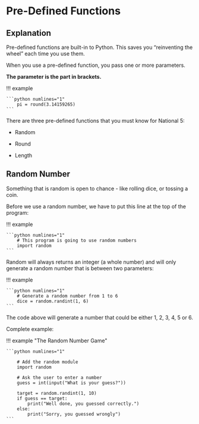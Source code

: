 # Pre-Defined Functions

## Explanation

Pre-defined functions are built-in to Python. This saves you “reinventing the wheel” each time you use them.

When you use a pre-defined function, you pass one or more parameters. 

__The parameter is the part in brackets.__

!!! example

	```python numlines="1"
		pi = round(3.14159265)
	```
There are three pre-defined functions that you must know for National 5: 

* Random
  
* Round

* Length

## Random Number

Something that is random is open to chance - like rolling dice, or tossing a coin.

Before we use a random number, we have to put this line at the top of the program:

!!! example

	```python numlines="1"
		# This program is going to use random numbers
		import random
	```

Random will always returns an integer (a whole number) and will only generate a random number that is between two parameters:

!!! example

	```python numlines="1"
		# Generate a random number from 1 to 6
		dice = random.randint(1, 6)
	```

The code above will generate a number that could be either 1, 2, 3, 4, 5 or 6.

Complete example:

!!! example "The Random Number Game"

	```python numlines="1"
 
		# Add the random module
		import random
		
		# Ask the user to enter a number
		guess = int(input("What is your guess?"))
		
		target = random.randint(1, 10)
		if guess == target:
			print("Well done, you guessed correctly.")
		else:
			print("Sorry, you guessed wrongly")
	```
		 

